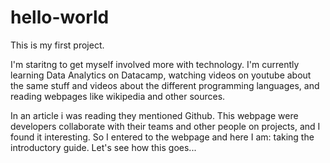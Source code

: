 # hello-world
This is my first project. 

I'm staritng to get myself involved more with technology. I'm currently learning Data Analytics on Datacamp, watching videos on youtube about the same stuff and videos about the different programming languages, and reading webpages like wikipedia and other sources. 

In an article i was reading they mentioned Github. This webpage were developers collaborate with their teams and other people on projects, and I found it interesting. So I entered to the webpage and here I am: taking the introductory guide. Let's see how this goes...

